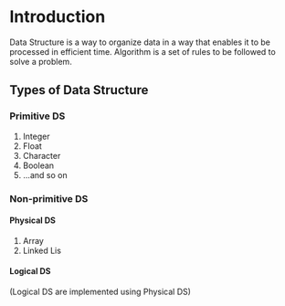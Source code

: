 
# Introduction
Data Structure is a way to organize data in a way that enables it to be processed in efficient time.
Algorithm is a set of rules to be followed to solve a problem.

## Types of Data Structure
### Primitive DS
 1. Integer
 2. Float
 3. Character
 4. Boolean
 5. ...and so on
### Non-primitive DS
#### Physical DS
 1. Array
 2. Linked Lis

#### Logical DS
(Logical DS are implemented using Physical DS)
<!--stackedit_data:
eyJoaXN0b3J5IjpbLTE1NTE5NTIyMDEsLTE5OTcxMDE5NjcsLT
ExMDA4OTIwMTIsLTI0MTE5NDYzOV19
-->